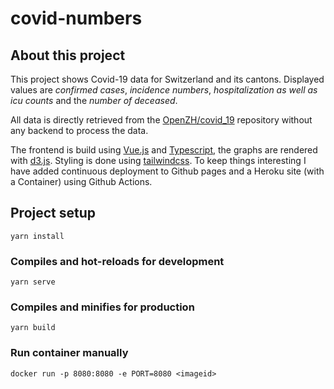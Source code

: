 # covid-numbers

## About this project

This project shows Covid-19 data for Switzerland and its cantons. 
Displayed values are _confirmed cases_, _incidence numbers_, _hospitalization as well as icu counts_ and the _number of deceased_. 

All data is directly retrieved from the [OpenZH/covid_19](https://github.com/openZH/covid_19) repository without any backend to process the data. 

The frontend is build using [Vue.js](https://github.com/vuejs/vue) and [Typescript](https://github.com/microsoft/TypeScript), the graphs are rendered with [d3.js](https://github.com/d3/d3).
Styling is done using [tailwindcss](https://github.com/tailwindlabs/tailwindcss). 
To keep things interesting I have added continuous deployment to Github pages and a Heroku site (with a Container) using Github Actions.

## Project setup

```
yarn install
```

### Compiles and hot-reloads for development

```
yarn serve
```

### Compiles and minifies for production

```
yarn build
```

### Run container manually

```
docker run -p 8080:8080 -e PORT=8080 <imageid>
```


